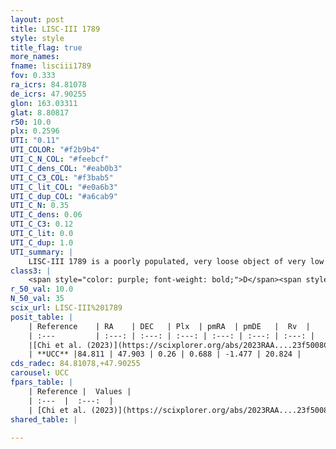 ```yaml
---
layout: post
title: LISC-III 1789
style: style
title_flag: true
more_names: 
fname: lisciii1789
fov: 0.333
ra_icrs: 84.81078
de_icrs: 47.90255
glon: 163.03311
glat: 8.80817
r50: 10.0
plx: 0.2596
UTI: "0.11"
UTI_COLOR: "#f2b9b4"
UTI_C_N_COL: "#feebcf"
UTI_C_dens_COL: "#eab0b3"
UTI_C_C3_COL: "#f3bab5"
UTI_C_lit_COL: "#e0a6b3"
UTI_C_dup_COL: "#a6cab9"
UTI_C_N: 0.35
UTI_C_dens: 0.06
UTI_C_C3: 0.12
UTI_C_lit: 0.0
UTI_C_dup: 1.0
UTI_summary: |
    LISC-III 1789 is a poorly populated, very loose object of very low C3 quality. It was recently reported in the literature.
class3: |
    <span style="color: purple; font-weight: bold;">D</span><span style="color: red; font-weight: bold;">C</span>
r_50_val: 10.0
N_50_val: 35
scix_url: LISC-III%201789
posit_table: |
    | Reference    | RA    | DEC   | Plx  | pmRA  | pmDE   |  Rv  |
    | :---         | :---: | :---: | :---: | :---: | :---: | :---: |
    |[Chi et al. (2023)](https://scixplorer.org/abs/2023RAA....23f5008C) | 84.761 | 47.936 | 0.276 | 0.676 | -1.433 | -- |
    | **UCC** |84.811 | 47.903 | 0.26 | 0.688 | -1.477 | 20.824 | 
cds_radec: 84.81078,+47.90255
carousel: UCC
fpars_table: |
    | Reference |  Values |
    | :---  |  :---:  |
    | [Chi et al. (2023)](https://scixplorer.org/abs/2023RAA....23f5008C) | `E(V-I)=0.65, m-M=13.7, Z=0.008, fbin=0.54` |
shared_table: |
    
---
```

